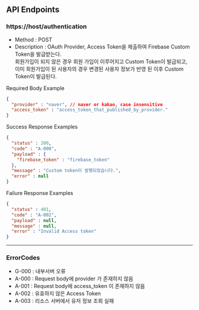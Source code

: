 ## API Endpoints

### https://host/authentication 
- Method : POST
- Description : OAuth Provider, Access Token을 제출하여 Firebase Custom Token을 발급받는다.  
  회원가입이 되지 않은 경우 회원 가입이 이루어지고 Custom Token이 발급되고,  
  이미 회원가입이 된 사용자의 경우 변경된 사용자 정보가 반영 된 이후 Custom Token이 발급된다.

Required Body Example
```json
{
  "provider" : "naver", // naver or kakao, case insensitive
  "access_token" : "access_token_that_published_by_provider."
}
```
Success Response Examples
```json
{
  "status" : 200,
  "code" : "A-000",
  "payload" : { 
    "firebase_token" : "firebase_token"
  },
  "message" : "Custom token이 발행되었습니다.",
  "error" : null
}
```

Failure Response Examples
```json
{
  "status" : 401,
  "code" : "A-002",
  "payload" : null,
  "message" : null,
  "error" : "Invalid Access token"
}
```

---
### ErrorCodes
- G-000 : 내부서버 오류
- A-000 : Request body에 provider 가 존재하지 않음
- A-001 : Request body에 access_token 이 존재하지 않음
- A-002 : 유효하지 않은 Access Token
- A-003 : 리소스 서버에서 유저 정보 조회 실패